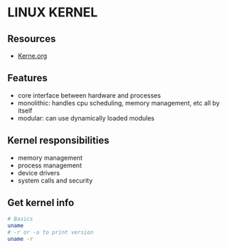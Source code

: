 # LINUX KERNEL

## Resources
- [Kerne.org](https://kernel.org/)

## Features
- core interface between hardware and processes
- monolithic: handles cpu scheduling, memory management, etc all by itself
- modular: can use dynamically loaded modules

## Kernel responsibilities
- memory management
- process management
- device drivers
- system calls and security

## Get kernel info
```bash
# Basics
uname
# -r or -a to print version
uname -r
```